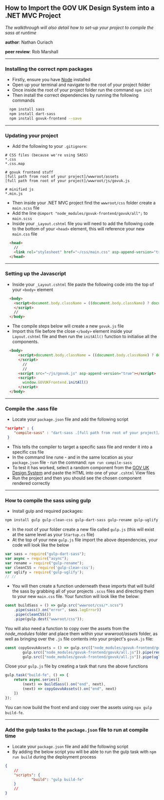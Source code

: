 ## How to Import the GOV UK Design System into a .NET MVC Project

_The walkthrough will also detail how to set-up your project to compile the sass at runtime_

**author**: Nathan Ouriach

**peer review**: Rob Marshall

___

### Installing the correct npm packages

- Firstly, ensure you have [Node](https://nodejs.org/en/) installed 
- Open up your terminal and navigate to the root of your project folder
- Once inside the root of your project folder run the command `npm init`
- Then install the correct dependencies by running the following commands
```sh
  npm install sass
  npm install dart-sass
  npm install govuk-frontend --save
```
___
### Updating your project

- Add the following to your `.gitignore`:
```
# CSS files (because we're using SASS)
*.css
*.css.map

# govuk frontend stuff
[full path from root of your project]/wwwroot/assets
[full path from root of your project]/wwwroot/js/govuk.js

# minified js
*.min.js
```
- Then inside your .NET MVC project find the `wwwroot/css` folder create a `main.scss` file
- Add the line `@import "node_modules/govuk-frontend/govuk/all";` to `main.scss`
- Inside your `_Layout.cshtml` file you will need to add the following code to the bottom of your `<head>` element, this will reference your new `main.css` file

```html
  <head>
    //
    <link rel="stylesheet" href="~/css/main.css" asp-append-version="true" />
  </head>
```
___
### Setting up the Javascript

- Inside your `_Layout.cshtml` file  paste the following code into the top of your `<body>` element
```html
  <body>
    <script>document.body.className = ((document.body.className) ? document.body.className + ' js-enabled' : 'js-enabled');
    </script>
    //
  </body>
``` 

- The compile steps below will create a new `govuk.js` file
- Import this file before the close `</body>` element inside your `Layout.cshtml` file and then run the `initAll()` function to initialise all the components.

```html
  <body>
      <script>document.body.className = ((document.body.className) ? document.body.className + ' js-enabled' : 'js-enabled');
      </script>
        //
        //
      <script src="~/js/govuk.js" asp-append-version="true"></script>
      <script>
        window.GOVUKFrontend.initAll()
      </script>
  </body>
```
___
### Compile the .sass file

- Locate your `package.json` file and add the following script
```json
"scripts" : {
    "compile-sass" : "dart-sass .[full path from root of your project]/wwwroot/scss/main.scss [full path from root of your project]/wwwroot/css/main.css"
 } 
```
- This tells the compiler to target a specific sass file and render it into a specific css file
- In the command line rune - and in the same location as your `package.json` file - run the command: `npm run compile-sass`
- To test it has worked, select a random component from the [GOV UK Design System](https://design-system.service.gov.uk/components/) and paste the HTML into one of your `.cshtml` View files
- Run the project and then you should see the chosen component rendered correctly
___
### How to compile the sass using gulp
- Install gulp and required packages:
```sh
npm install gulp gulp-clean-css gulp-dart-sass gulp-rename gulp-uglify
```

- In the root of your folder create a new file called `gulp.js` (this will exist at the same level as your `Startup.cs` file)
- At the top of your new `gulp.js` file import the above dependencies, your code will look like the below

```js
var sass = require("gulp-dart-sass");
var async = require("async");
var rename = require("gulp-rename");
var cleanCSS = require('gulp-clean-css');
var uglify = require('gulp-uglify');
// //
```

- You will then create a function underneath these imports that will build the sass by grabbing all of your projects `.scss` files  and directing them to your new `main.css` file. Your function will look like the below:
```js
const buildSass = () => gulp.src("wwwroot/css/*.scss")
	.pipe(sass().on("error", sass.logError))
	.pipe(cleanCSS())
	.pipe(gulp.dest("wwwroot/css"));
```
You will also need a function to copy over the assets from the _node_modules_ folder and place them within your _wwwroot/assets_ folder, as well as bringing over the `.js` file contents into your project's `govuk.js` file:
```js
const copyGovukAssets = () => gulp.src(["node_modules/govuk-frontend/govuk/assets/**/*"]).pipe(gulp.dest("wwwroot/assets")).on("end", () =>
	    gulp.src(["node_modules/govuk-frontend/govuk/all.js"]).pipe(rename("govuk.js")).pipe(gulp.dest("wwwroot/js/")));
	    gulp.src(["node_modules/govuk-frontend/govuk/all.js"]).pipe(uglify()).pipe(rename("govuk.js")).pipe(gulp.dest("wwwroot/js/")));
```
Close your `gulp.js` file by creating a task that runs the above functions
```js
gulp.task("build-fe", () => {
	return async.series([
		(next) => buildSass().on("end", next),
		(next) => copyGovukAssets().on("end", next)
	])
}); 
```
You can now build the front end and copy over the assets using `npx gulp build-fe`.
___
### Add the gulp tasks to the `package.json` file to run at compile time
- Locate your `package.json` file and add the following script 
- By adding the below script you will be able to run the gulp task with `npm run build` during the deployment process
```json
{
    //
    "scripts": {
            "build": "gulp build-fe"
    }
    //
}
```
